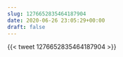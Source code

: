 ```yaml
---
slug: 1276652835464187904
date: 2020-06-26 23:05:29+00:00
draft: false
---
```


{{< tweet 1276652835464187904 >}}
